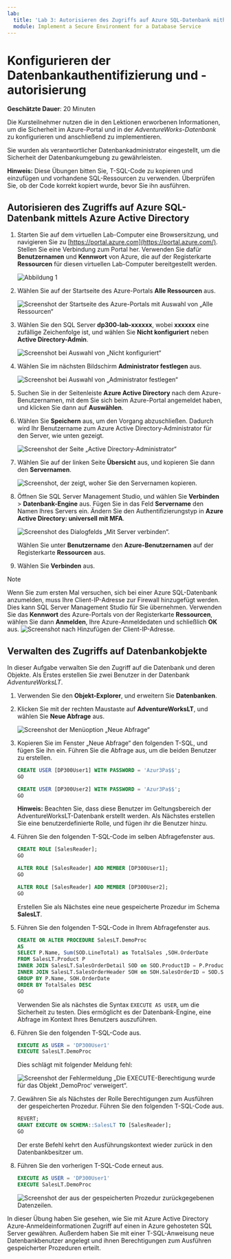 ```yaml
---
lab:
  title: 'Lab 3: Autorisieren des Zugriffs auf Azure SQL-Datenbank mithilfe von Azure Active Directory'
  module: Implement a Secure Environment for a Database Service
---
```


# Konfigurieren der Datenbankauthentifizierung und -autorisierung

**Geschätzte Dauer**: 20 Minuten

Die Kursteilnehmer nutzen die in den Lektionen erworbenen Informationen, um die Sicherheit im Azure-Portal und in der *AdventureWorks-Datenbank* zu konfigurieren und anschließend zu implementieren.

Sie wurden als verantwortlicher Datenbankadministrator eingestellt, um die Sicherheit der Datenbankumgebung zu gewährleisten.

**Hinweis:** Diese Übungen bitten Sie, T-SQL-Code zu kopieren und einzufügen und vorhandene SQL-Ressourcen zu verwenden. Überprüfen Sie, ob der Code korrekt kopiert wurde, bevor Sie ihn ausführen.

## Autorisieren des Zugriffs auf Azure SQL-Datenbank mittels Azure Active Directory

1. Starten Sie auf dem virtuellen Lab-Computer eine Browsersitzung, und navigieren Sie zu [https://portal.azure.com](https://portal.azure.com/). Stellen Sie eine Verbindung zum Portal her. Verwenden Sie dafür **Benutzernamen** und **Kennwort** von Azure, die auf der Registerkarte **Ressourcen** für diesen virtuellen Lab-Computer bereitgestellt werden.

    ![Abbildung 1](../images/dp-300-module-01-lab-01.png)

1. Wählen Sie auf der Startseite des Azure-Portals **Alle Ressourcen** aus.

    ![Screenshot der Startseite des Azure-Portals mit Auswahl von „Alle Ressourcen“](../images/dp-300-module-03-lab-01.png)

1. Wählen Sie den SQL Server **dp300-lab-xxxxxx**, wobei **xxxxxx** eine zufällige Zeichenfolge ist, und wählen Sie **Nicht konfiguriert** neben **Active Directory-Admin**.

    ![Screenshot bei Auswahl von „Nicht konfiguriert“](../images/dp-300-module-03-lab-02.png)

1. Wählen Sie im nächsten Bildschirm **Administrator festlegen** aus.

    ![Screenshot bei Auswahl von „Administrator festlegen“](../images/dp-300-module-03-lab-03.png)

1. Suchen Sie in der Seitenleiste **Azure Active Directory** nach dem Azure-Benutzernamen, mit dem Sie sich beim Azure-Portal angemeldet haben, und klicken Sie dann auf **Auswählen**.

1. Wählen Sie **Speichern** aus, um den Vorgang abzuschließen. Dadurch wird Ihr Benutzername zum Azure Active Directory-Administrator für den Server, wie unten gezeigt.

    ![Screenshot der Seite „Active Directory-Administrator“](../images/dp-300-module-03-lab-04.png)

1. Wählen Sie auf der linken Seite **Übersicht** aus, und kopieren Sie dann den **Servernamen**.

    ![Screenshot, der zeigt, woher Sie den Servernamen kopieren.](../images/dp-300-module-03-lab-05.png)

1. Öffnen Sie SQL Server Management Studio, und wählen Sie **Verbinden** > **Datenbank-Engine** aus. Fügen Sie in das Feld **Servername** den Namen Ihres Servers ein. Ändern Sie den Authentifizierungstyp in **Azure Active Directory: universell mit MFA**.

    ![Screenshot des Dialogfelds „Mit Server verbinden“.](../images/dp-300-module-03-lab-06.png)

    Wählen Sie unter **Benutzername** den **Azure-Benutzernamen** auf der Registerkarte **Ressourcen** aus.

1. Wählen Sie **Verbinden** aus.

> [!NOTE]
> Wenn Sie zum ersten Mal versuchen, sich bei einer Azure SQL-Datenbank anzumelden, muss Ihre Client-IP-Adresse zur Firewall hinzugefügt werden. Dies kann SQL Server Management Studio für Sie übernehmen. Verwenden Sie das **Kennwort** des Azure-Portals von der Registerkarte **Ressourcen**, wählen Sie dann **Anmelden**, Ihre Azure-Anmeldedaten und schließlich **OK** aus.
> ![Screenshot nach Hinzufügen der Client-IP-Adresse.](../images/dp-300-module-03-lab-07.png)

## Verwalten des Zugriffs auf Datenbankobjekte

In dieser Aufgabe verwalten Sie den Zugriff auf die Datenbank und deren Objekte. Als Erstes erstellen Sie zwei Benutzer in der Datenbank *AdventureWorksLT*.

1. Verwenden Sie den **Objekt-Explorer**, und erweitern Sie **Datenbanken**.
1. Klicken Sie mit der rechten Maustaste auf **AdventureWorksLT**, und wählen Sie **Neue Abfrage** aus.

    ![Screenshot der Menüoption „Neue Abfrage“](../images/dp-300-module-03-lab-08.png)

1. Kopieren Sie im Fenster „Neue Abfrage“ den folgenden T-SQL, und fügen Sie ihn ein. Führen Sie die Abfrage aus, um die beiden Benutzer zu erstellen.

    ```sql
    CREATE USER [DP300User1] WITH PASSWORD = 'Azur3Pa$$';
    GO

    CREATE USER [DP300User2] WITH PASSWORD = 'Azur3Pa$$';
    GO
    ```

    **Hinweis:** Beachten Sie, dass diese Benutzer im Geltungsbereich der AdventureWorksLT-Datenbank erstellt werden. Als Nächstes erstellen Sie eine benutzerdefinierte Rolle, und fügen ihr die Benutzer hinzu.

1. Führen Sie den folgenden T-SQL-Code im selben Abfragefenster aus.

    ```sql
    CREATE ROLE [SalesReader];
    GO

    ALTER ROLE [SalesReader] ADD MEMBER [DP300User1];
    GO

    ALTER ROLE [SalesReader] ADD MEMBER [DP300User2];
    GO
    ```

    Erstellen Sie als Nächstes eine neue gespeicherte Prozedur im Schema **SalesLT**.

1. Führen Sie den folgenden T-SQL-Code in Ihrem Abfragefenster aus.

    ```sql
    CREATE OR ALTER PROCEDURE SalesLT.DemoProc
    AS
    SELECT P.Name, Sum(SOD.LineTotal) as TotalSales ,SOH.OrderDate
    FROM SalesLT.Product P
    INNER JOIN SalesLT.SalesOrderDetail SOD on SOD.ProductID = P.ProductID
    INNER JOIN SalesLT.SalesOrderHeader SOH on SOH.SalesOrderID = SOD.SalesOrderID
    GROUP BY P.Name, SOH.OrderDate
    ORDER BY TotalSales DESC
    GO
    ```

    Verwenden Sie als nächstes die Syntax `EXECUTE AS USER`, um die Sicherheit zu testen. Dies ermöglicht es der Datenbank-Engine, eine Abfrage im Kontext Ihres Benutzers auszuführen.

1. Führen Sie den folgenden T-SQL-Code aus.

    ```sql
    EXECUTE AS USER = 'DP300User1'
    EXECUTE SalesLT.DemoProc
    ```

    Dies schlägt mit folgender Meldung fehl:

    ![Screenshot der Fehlermeldung „Die EXECUTE-Berechtigung wurde für das Objekt ‚DemoProc‘ verweigert“.](../images/dp-300-module-03-lab-09.png)

1. Gewähren Sie als Nächstes der Rolle Berechtigungen zum Ausführen der gespeicherten Prozedur. Führen Sie den folgenden T-SQL-Code aus.

    ```sql
    REVERT;
    GRANT EXECUTE ON SCHEMA::SalesLT TO [SalesReader];
    GO
    ```

    Der erste Befehl kehrt den Ausführungskontext wieder zurück in den Datenbankbesitzer um.

1. Führen Sie den vorherigen T-SQL-Code erneut aus.

    ```sql
    EXECUTE AS USER = 'DP300User1'
    EXECUTE SalesLT.DemoProc
    ```

    ![Screenshot der aus der gespeicherten Prozedur zurückgegebenen Datenzeilen.](../images/dp-300-module-03-lab-10.png)

In dieser Übung haben Sie gesehen, wie Sie mit Azure Active Directory Azure-Anmeldeinformationen Zugriff auf einen in Azure gehosteten SQL Server gewähren. Außerdem haben Sie mit einer T-SQL-Anweisung neue Datenbankbenutzer angelegt und ihnen Berechtigungen zum Ausführen gespeicherter Prozeduren erteilt.
